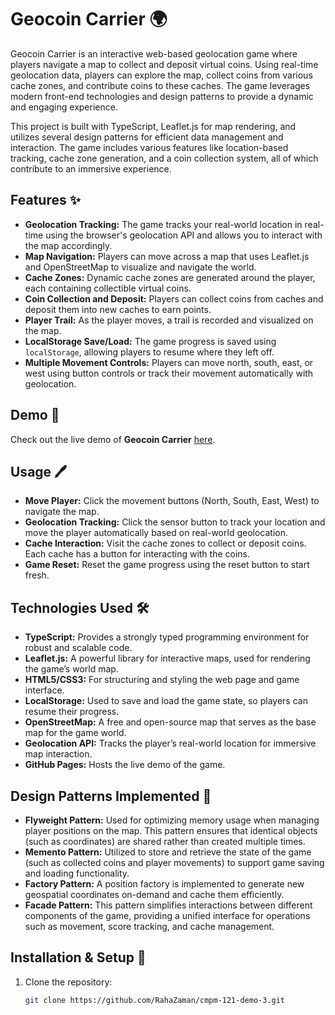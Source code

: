 # Geocoin Carrier 🌍

Geocoin Carrier is an interactive web-based geolocation game where players navigate a map to collect and deposit virtual coins. Using real-time geolocation data, players can explore the map, collect coins from various cache zones, and contribute coins to these caches. The game leverages modern front-end technologies and design patterns to provide a dynamic and engaging experience.

This project is built with TypeScript, Leaflet.js for map rendering, and utilizes several design patterns for efficient data management and interaction. The game includes various features like location-based tracking, cache zone generation, and a coin collection system, all of which contribute to an immersive experience.

## Features ✨

- **Geolocation Tracking:** The game tracks your real-world location in real-time using the browser's geolocation API and allows you to interact with the map accordingly.
- **Map Navigation:** Players can move across a map that uses Leaflet.js and OpenStreetMap to visualize and navigate the world.
- **Cache Zones:** Dynamic cache zones are generated around the player, each containing collectible virtual coins.
- **Coin Collection and Deposit:** Players can collect coins from caches and deposit them into new caches to earn points.
- **Player Trail:** As the player moves, a trail is recorded and visualized on the map.
- **LocalStorage Save/Load:** The game progress is saved using `localStorage`, allowing players to resume where they left off.
- **Multiple Movement Controls:** Players can move north, south, east, or west using button controls or track their movement automatically with geolocation.

## Demo 🎥

Check out the live demo of **Geocoin Carrier** [here](https://rahazaman.github.io/cmpm-121-demo-3/).

## Usage 🖊️

- **Move Player:** Click the movement buttons (North, South, East, West) to navigate the map.
- **Geolocation Tracking:** Click the sensor button to track your location and move the player automatically based on real-world geolocation.
- **Cache Interaction:** Visit the cache zones to collect or deposit coins. Each cache has a button for interacting with the coins.
- **Game Reset:** Reset the game progress using the reset button to start fresh.

## Technologies Used 🛠️

- **TypeScript:** Provides a strongly typed programming environment for robust and scalable code.
- **Leaflet.js:** A powerful library for interactive maps, used for rendering the game’s world map.
- **HTML5/CSS3:** For structuring and styling the web page and game interface.
- **LocalStorage:** Used to save and load the game state, so players can resume their progress.
- **OpenStreetMap:** A free and open-source map that serves as the base map for the game world.
- **Geolocation API:** Tracks the player’s real-world location for immersive map interaction.
- **GitHub Pages:** Hosts the live demo of the game.

## Design Patterns Implemented 🧠

- **Flyweight Pattern:** Used for optimizing memory usage when managing player positions on the map. This pattern ensures that identical objects (such as coordinates) are shared rather than created multiple times.
- **Memento Pattern:** Utilized to store and retrieve the state of the game (such as collected coins and player movements) to support game saving and loading functionality.
- **Factory Pattern:** A position factory is implemented to generate new geospatial coordinates on-demand and cache them efficiently.
- **Facade Pattern:** This pattern simplifies interactions between different components of the game, providing a unified interface for operations such as movement, score tracking, and cache management.

## Installation & Setup 🔧

1. Clone the repository:
   ```bash
   git clone https://github.com/RahaZaman/cmpm-121-demo-3.git

